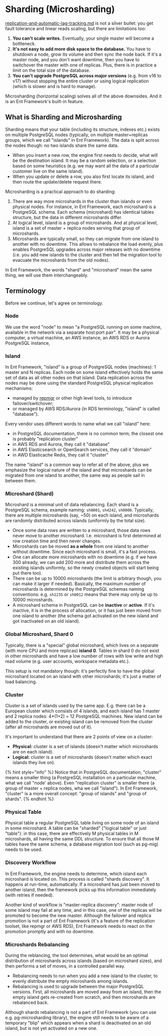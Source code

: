 # Sharding (Microsharding)

[replication-and-automatic-lag-tracking.md](replication-and-automatic-lag-tracking.md "mention") is not a silver bullet: you get fault tolerance and linear reads scaling, but there are limitations too:

1. **You can't scale writes.** Eventually, your single master will become a bottleneck.
2. **It's not easy to add more disk space to the database.** You have to shutdown a node, grow its volume and then sync the node back. If it's a master node, and you don't want downtime, then you have to switchover the master with one of replicas. Plus, there is in practice a limit on the total size of the database.
3. **You can't upgrade PostgreSQL across major versions** (e.g. from v16 to v17) without stopping the entire cluster or using logical replication (which is slower and is hard to manage).

Microsharding (horizontal scaling) solves all of the above downsides. And it is an Ent Framework's built-in feature.

## What is Sharding and Microsharding

Sharding means that your table (including its structure, indexes etc.) exists on multiple PostgreSQL nodes (typically, on multiple master+replicas groups, which we call "islands" in Ent Framework). The data is split across the nodes though: no two islands share the same data.

* When you insert a new row, the engine first needs to decide, what will be the destination island. It may be a random selection, or a selection based on some heuristics (e.g. we may want all the data of a particular customer live on the same island).
* When you update or delete a row, you also first locate its island, and then route the update/delete request there.

Microsharding is a practical approach to do sharding:

1. There are way more microshards in the cluster than islands or even physical nodes. For instance, in Ent Framework, each microshard is a PostgreSQL schema. Each schema (microshard) has identical tables structure, but the data in different microshards differ.
2. At logical level, island is a group of microshards. And at physical level, island is a set of master + replica nodes serving that group of microshards.
3. Microshards are typically small, so they can migrate from one island to another with no downtime. This allows to rebalance the load evenly, plus enables PostgreSQL upgrades across major releases with no downtime (i.e. you add new islands to the cluster and then tell the migration tool to evacuate the microshards from the old nodes).

In Ent Framework, the words "shard" and "microshard" mean the same thing, we will use them interchangeably.

## Terminology

Before we continue, let's agree on terminology.

### Node

We use the word "node" to mean "a PostgreSQL running on some machine, available in the network via a separate host:port pair". It may be a physical computer, a virtual machine, an AWS instance, an AWS RDS or Aurora PostgreSQL instance,

### Island

In Ent Framework, "island" is a group of PostgreSQL nodes (machines): 1 master and N replicas. Each node on some island effectively holds the same set of data as all other nodes on that island. Data replication across the nodes may be done using the standard PostgreSQL physical replication mechanisms:

* managed by [repmgr](https://www.repmgr.org/) or other high level tools, to introduce failover/switchover;
* or managed by AWS RDS/Aurora (in RDS terminology, "island" is called "database").

Every vendor uses different words to name what we call "island" here:

* in PostgreSQL documentation, there is no common term; the closest one is probably "replication cluster"
* in AWS RDS and Aurora, they call it "database"
* in AWS Elasticsearch or OpenSearch services, they call it "domain"
* in AWD Elasticache Redis, they call it "cluster"

The name "island" is a common way to refer all of the above, plus we emphasize the logical nature of the island and that microshards can be migrated from one island to another, the same way as people sail in between them.

### Microshard (Shard)

Microshard is a minimal unit of data rebalancing. Each shard is a PostgreSQL schema, example naming: `sh0001`, `sh4242`, `sh0000`. Typically, there are multiple microshards (say, \~50) on each island, and microshards are randomly distributed across islands (uniformly by the total size).&#x20;

* Once some data rows are written to a microshard, those data rows never move to another microshard. I.e. microshard is first determined at row creation time and then never changes.
* Microshards can be moved **as a whole** from one island to another without downtime. Since each microshard is small, it's a fast process.
* One can allocate more microshards with no downtime (e.g. if we have 300 already, we can add 200 more and distribute them across the existing islands uniformly, so the newly created objects will start being put there too).
* There can be up to 10000 microshards (the limit is arbitrary though, you can make it larger if needed). Basically, the maximum number of microshards is determined by the PostgreSQL schemas naming conventions: e.g. `sh1235` or `sh0012` means that there may only be up to 10000 microshards.
* A microshard schema in PostgreSQL can be **inactive** or **active**. If it's inactive, it is in the process of allocation, or it has just been moved from one island to another (the schema got activated on the new island and got inactivated on an old island).

### **Global Microshard, Shard 0**

Typically, there is a "special" global microshard, which lives on a separate (with more CPU and more replicas) **island 0**. Tables in shard 0 do not exist in other microshards and have a low number of rows with low write and high read volume (e.g. user accounts, workspace metadata etc.).

This setup is not mandatory though: it's perfectly fine to have the global microshard located on an island with other microshards; it's just a matter of load balancing.

### **Cluster**

Cluster is a set of islands used by the same app. E.g. there can be a European cluster which consists of 4 islands, and each island has 1 master and 2 replica nodes: 4\*(1+2) = 12 PostgreSQL machines. New island can be added to the cluster, or existing island can be removed from the cluster (after all microshards are moved out of it).

It's important to understand that there are 2 points of view on a cluster:

* **Physical:** cluster is a set of islands (doesn't matter which microshards are on each island).
* **Logical:** cluster is a set of microshards (doesn't matter which exact islands they live on).

{% hint style="info" %}
Notice that in PostgreSQL documentation, "cluster" means a smaller thing (a PostgreSQL installation on a particular machine, what we call "node' above). Even "replication cluster" is smaller there (a group of master + replica nodes, wha we call "island"). In Ent Framework, "cluster" is a more overall concept: "group of islands" and "group of shards".
{% endhint %}

### **Physical Table**

Physical table a regular PostgreSQL table living on some node of an island in some microshard. A table can be "sharded" ("logical table" or just "table"): in this case, there are effectively M physical tables in M microshards, all having the same DDL structure. To ensure that all those M tables have the same schema, a database migration tool (such as pg-mig) needs to be used.

### **Discovery Workflow**

In Ent Framework, the engine needs to determine, which island each microshard is located on. This process is called "shards discovery". It happens at run-time, automatically. If a microshard has just been moved to another island, then the framework picks up this information immediately (with retries if needed).

Another kind of workflow is "master-replica discovery": master node of some island may fail at any time, and in this case, one of the replicas will be promoted to become the new master. Although the failover and replica promotion is not a part of Ent Framework (it's a feature of the replication toolset, like repmgr or AWS RDS), Ent Framework needs to react on the promotion promptly and with no downtime.

### **Microshards Rebalancing**

During the reblancing, the tool determines, what would be an optimal distribution of microshards across islands (based on microshard sizes), and then performs a set of moves, in a controlled parallel way.

* Rebalancing needs to run when you add a new island to the cluster, to evenly distribute the empty microshards among islands.
* Rebalancing is used to upgrade between the major PostgreSQL versions. First, all microshards are moved away from an island, then the empty island gets re-created from scratch, and then microshards are rebalanced back.

Although shards rebalancing is not a part of Ent Framework (you can use e.g. pg-microsharding library), the engine still needs to be aware of a temporary "blip" which appears when a shard is deactivated on an old island, but is not yet activated on a new one.


